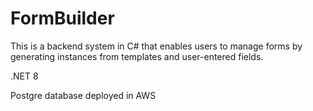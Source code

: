 # FormBuilder

This is a backend system in C# that enables users to manage
forms by generating instances from templates and user-entered fields.

.NET 8

Postgre database deployed in AWS